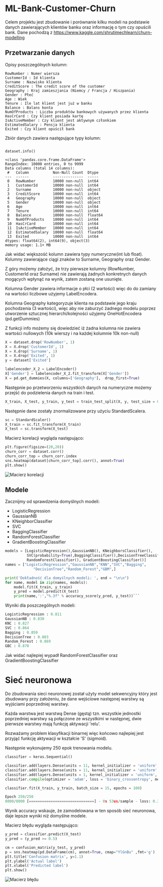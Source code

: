 # ML-Bank-Customer-Churn
Celem projektu jest zbudowanie i porównanie kilku modeli na podstawie danych zawierających klientów banku oraz informację o tym czy opuścili bank.
Dane pochodzą z https://www.kaggle.com/shrutimechlearn/churn-modelling
## Przetwarzanie danych
Opisy poszczególnych kolumn: 

```
RowNumber : Numer wiersza
CustomerId : Id klienta
Surname : Nazwisko klienta
CreditScore : The credit score of the customer
Geography : Kraj zamieszjania (Niemcy / Francja / Hiszpania)
Gender : Płeć
Age : Wiek
Tenure : Ile lat klient jest już w banku
Balance : Balans konta
NumOfProducts : Liczba produktów bankowych używanych przez klienta
HasCrCard : Czy klient posiada kartę
IsActiveMember : Czy klient jest aktywnym członkiem
EstimatedSalary : Pensja klienta
Exited : Czy klient opuścił bank
```




Zbiór danych zawiera następujące typy kolumn:
``` 

dataset.info()

<class 'pandas.core.frame.DataFrame'>
RangeIndex: 10000 entries, 0 to 9999
Data columns (total 14 columns):
 #   Column           Non-Null Count  Dtype  
---  ------           --------------  -----  
 0   RowNumber        10000 non-null  int64  
 1   CustomerId       10000 non-null  int64  
 2   Surname          10000 non-null  object 
 3   CreditScore      10000 non-null  int64  
 4   Geography        10000 non-null  object 
 5   Gender           10000 non-null  object 
 6   Age              10000 non-null  int64  
 7   Tenure           10000 non-null  int64  
 8   Balance          10000 non-null  float64
 9   NumOfProducts    10000 non-null  int64  
 10  HasCrCard        10000 non-null  int64  
 11  IsActiveMember   10000 non-null  int64  
 12  EstimatedSalary  10000 non-null  float64
 13  Exited           10000 non-null  int64  
dtypes: float64(2), int64(9), object(3)
memory usage: 1.1+ MB
```
Jak widać większość kolumn zawiera typy numeryczne(int lub float).
Kolumny zawierające ciągi znaków to Surname, Geography oraz Gender.

Z góry możemy założyć, że trzy pierwsze kolumny (RowNumber, CustomerId oraz Surname) nie zawierają żadnych konkretnych danych mogących
wpłynąć na wynik, zatem zostaną one usunięte.

Kolumna Gender zawiera informacje o płci (2 wartości) więc do do zamiany na wartości liczbowe użyjemy LabelEncodera.

Kolumna Geography kategoryzuje klienta na podstawie jego kraju pochodzenia (3 wartości), więc aby nie zaburzyć żadnego modelu 
poprzez utworzenie sztucznej hierarchi/kolejności użyjemy OneHotEncodera (pd.getDummies)

Z funkcji info możemy się dowiedzieć iż żadna kolumna nie zawiera wartości nullowych (10k wierszy i na każdej kolumnie 10k non-null)

```python
X = dataset.drop('RowNumber', 1)
X = X.drop('CustomerId', 1)
X = X.drop('Surname', 1)
X = X.drop('Exited', 1)
y = dataset['Exited']

labelencoder_X_2 = LabelEncoder()
X['Gender'] = labelencoder_X_2.fit_transform(X['Gender'])
X = pd.get_dummies(X, columns=['Geography'],  drop_first=True)

```

Następnie po przetworzeniu wszystkich danych na numeryczne możemy przejść do podzielenia 
danych na train i test.

```python
X_train, X_test, y_train, y_test = train_test_split(X, y, test_size = 0.2, random_state = 0)
```

Następnie dane zostały znormalizowane przy użyciu StandardScalera.
```python
sc = StandardScaler()
X_train = sc.fit_transform(X_train)
X_test = sc.transform(X_test)
```
Macierz korelacji wygląda następująco:
```python
plt.figure(figsize=(20,20))
churn_corr = dataset.corr()
churn_corr_top = churn_corr.index
sns.heatmap(dataset[churn_corr_top].corr(), annot=True)
plt.show()
```
![Macierz korelacji](https://github.com/piotrStropa/ML-Bank-Customer-Churn/blob/main/corr.png?raw=true)


## Modele
Zacznijmy od sprawdzenia domyślnych modeli:
- LogisticRegression
- GaussianNB
- KNeighborClassifier
- SVC
- BaggingClassifier
- RandomForestClassifier
- GradientBoostingClassifier

```python
models = [LogisticRegression(),GaussianNB(), KNeighborsClassifier(),
          SVC(probability=True),BaggingClassifier(),DecisionTreeClassifier(),
          RandomForestClassifier(), GradientBoostingClassifier()]
names = ["LogisticRegression","GaussianNB","KNN","SVC","Bagging",
             "DecisionTree","Random_Forest","GBM",]

print('Dokładność dla domyślnych modeli: ', end = "\n\n")
for name, model in zip(names, models):
    model.fit(X_train, y_train)
    y_pred = model.predict(X_test)
    print(name,':',"%.3f" % accuracy_score(y_pred, y_test))```
```
Wyniki dla poszczególnych modeli: 

```python
LogisticRegression : 0.811
GaussianNB : 0.830
KNC : 0.827
SVC : 0.864
Bagging : 0.859
DecisionTree : 0.803
Random_Forest : 0.869
GBC : 0.870
```
Jak widać najlepiej wypadł RandomForestClassifier oraz GradientBoostingClassifier

# Sieć neuronowa

Do zbudowania sieci neuronowej został użyty model sekwencyjny który jest zbudowany przy założeniu, 
że dane wejściowe następnej warstwy są wyjściami poprzedniej warstwy. 

Każda warstwa jest warstwą Dense (gęstą) tzn.  wszystkie jednostki poprzedniej warstwy są połączone ze wszystkimi w następnej,
dwie pierwsze warstwy mają funkcję aktywacji 'relu'.

Rozważamy problem klasyfikacji binarnej więc końcowo najlepiej jest przyjąć funkcję aktywacji w kształcie 'S' (sigmoid).

Następnie wykonujemy 250 epok trenowania modelu. 

```python
classifier = keras.Sequential()

classifier.add(layers.Dense(units = 11, kernel_initializer = 'uniform', activation = 'relu', input_dim = 11))
classifier.add(layers.Dense(units = 11, kernel_initializer = 'uniform', activation = 'relu'))
classifier.add(layers.Dense(units = 1, kernel_initializer = 'uniform', activation = 'sigmoid'))
classifier.compile(optimizer = 'adam', loss = 'binary_crossentropy', metrics = ['accuracy'])

classifier.fit(X_train, y_train, batch_size = 15, epochs = 100)

```

```python
Epoch 250/250
8000/8000 [==============================] - 0s 53us/sample - loss: 0.3208 - acc: 0.8708
```
Wynik accuracy wskauje, że zamodelowana w ten sposób sieć neuronowa, daje lepsze wyniki niż domyślne modele.

Macierz błędu wygląda następująco:
```python
y_pred = classifier.predict(X_test)
y_pred = (y_pred >= 0.5)

cm = confusion_matrix(y_test, y_pred)
p = sns.heatmap(pd.DataFrame(cm), annot=True, cmap="YlGnBu" ,fmt='g')
plt.title('Confusion matrix', y=1.1)
plt.ylabel('Actual label')
plt.xlabel('Predicted label')
plt.show()
```

![Macierz błędu](https://github.com/piotrStropa/ML-Bank-Customer-Churn/blob/main/confusion.png?raw=true)



